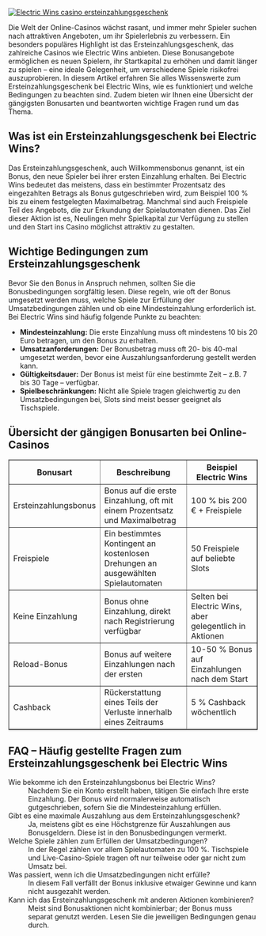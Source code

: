 [![Electric Wins casino ersteinzahlungsgeschenk](https://123-caf.pages.dev/gitsignup.png)](https://vrmoo.ru/Bt82HjjY)

<p>Die Welt der Online-Casinos wächst rasant, und immer mehr Spieler suchen nach attraktiven Angeboten, um ihr Spielerlebnis zu verbessern. Ein besonders populäres Highlight ist das Ersteinzahlungsgeschenk, das zahlreiche Casinos wie Electric Wins anbieten. Diese Bonusangebote ermöglichen es neuen Spielern, ihr Startkapital zu erhöhen und damit länger zu spielen – eine ideale Gelegenheit, um verschiedene Spiele risikofrei auszuprobieren. In diesem Artikel erfahren Sie alles Wissenswerte zum Ersteinzahlungsgeschenk bei Electric Wins, wie es funktioniert und welche Bedingungen zu beachten sind. Zudem bieten wir Ihnen eine Übersicht der gängigsten Bonusarten und beantworten wichtige Fragen rund um das Thema.</p>  <h2>Was ist ein Ersteinzahlungsgeschenk bei Electric Wins?</h2> <p>Das Ersteinzahlungsgeschenk, auch Willkommensbonus genannt, ist ein Bonus, den neue Spieler bei ihrer ersten Einzahlung erhalten. Bei Electric Wins bedeutet das meistens, dass ein bestimmter Prozentsatz des eingezahlten Betrags als Bonus gutgeschrieben wird, zum Beispiel 100 % bis zu einem festgelegten Maximalbetrag. Manchmal sind auch Freispiele Teil des Angebots, die zur Erkundung der Spielautomaten dienen. Das Ziel dieser Aktion ist es, Neulingen mehr Spielkapital zur Verfügung zu stellen und den Start ins Casino möglichst attraktiv zu gestalten.</p>  <h2>Wichtige Bedingungen zum Ersteinzahlungsgeschenk</h2> <p>Bevor Sie den Bonus in Anspruch nehmen, sollten Sie die Bonusbedingungen sorgfältig lesen. Diese regeln, wie oft der Bonus umgesetzt werden muss, welche Spiele zur Erfüllung der Umsatzbedingungen zählen und ob eine Mindesteinzahlung erforderlich ist. Bei Electric Wins sind häufig folgende Punkte zu beachten:</p> <ul>   <li><strong>Mindesteinzahlung:</strong> Die erste Einzahlung muss oft mindestens 10 bis 20 Euro betragen, um den Bonus zu erhalten.</li>   <li><strong>Umsatzanforderungen:</strong> Der Bonusbetrag muss oft 20- bis 40-mal umgesetzt werden, bevor eine Auszahlungsanforderung gestellt werden kann.</li>   <li><strong>Gültigkeitsdauer:</strong> Der Bonus ist meist für eine bestimmte Zeit – z.B. 7 bis 30 Tage – verfügbar.</li>   <li><strong>Spielbeschränkungen:</strong> Nicht alle Spiele tragen gleichwertig zu den Umsatzbedingungen bei, Slots sind meist besser geeignet als Tischspiele.</li> </ul>  <h2>Übersicht der gängigen Bonusarten bei Online-Casinos</h2> <table border="1" cellpadding="5" cellspacing="0">   <thead>     <tr>       <th>Bonusart</th>       <th>Beschreibung</th>       <th>Beispiel Electric Wins</th>     </tr>   </thead>   <tbody>     <tr>       <td>Ersteinzahlungsbonus</td>       <td>Bonus auf die erste Einzahlung, oft mit einem Prozentsatz und Maximalbetrag</td>       <td>100 % bis 200 € + Freispiele</td>     </tr>     <tr>       <td>Freispiele</td>       <td>Ein bestimmtes Kontingent an kostenlosen Drehungen an ausgewählten Spielautomaten</td>       <td>50 Freispiele auf beliebte Slots</td>     </tr>     <tr>       <td>Keine Einzahlung</td>       <td>Bonus ohne Einzahlung, direkt nach Registrierung verfügbar</td>       <td>Selten bei Electric Wins, aber gelegentlich in Aktionen</td>     </tr>     <tr>       <td>Reload-Bonus</td>       <td>Bonus auf weitere Einzahlungen nach der ersten</td>       <td>10-50 % Bonus auf Einzahlungen nach dem Start</td>     </tr>     <tr>       <td>Cashback</td>       <td>Rückerstattung eines Teils der Verluste innerhalb eines Zeitraums</td>       <td>5 % Cashback wöchentlich</td>     </tr>   </tbody> </table>  <h2>FAQ – Häufig gestellte Fragen zum Ersteinzahlungsgeschenk bei Electric Wins</h2> <dl>   <dt>Wie bekomme ich den Ersteinzahlungsbonus bei Electric Wins?</dt>   <dd>Nachdem Sie ein Konto erstellt haben, tätigen Sie einfach Ihre erste Einzahlung. Der Bonus wird normalerweise automatisch gutgeschrieben, sofern Sie die Mindesteinzahlung erfüllen.</dd>    <dt>Gibt es eine maximale Auszahlung aus dem Ersteinzahlungsgeschenk?</dt>   <dd>Ja, meistens gibt es eine Höchstgrenze für Auszahlungen aus Bonusgeldern. Diese ist in den Bonusbedingungen vermerkt.</dd>    <dt>Welche Spiele zählen zum Erfüllen der Umsatzbedingungen?</dt>   <dd>In der Regel zählen vor allem Spielautomaten zu 100 %. Tischspiele und Live-Casino-Spiele tragen oft nur teilweise oder gar nicht zum Umsatz bei.</dd>    <dt>Was passiert, wenn ich die Umsatzbedingungen nicht erfülle?</dt>   <dd>In diesem Fall verfällt der Bonus inklusive etwaiger Gewinne und kann nicht ausgezahlt werden.</dd>    <dt>Kann ich das Ersteinzahlungsgeschenk mit anderen Aktionen kombinieren?</dt>   <dd>Meist sind Bonusaktionen nicht kombinierbar; der Bonus muss separat genutzt werden. Lesen Sie die jeweiligen Bedingungen genau durch.</dd> </dl>